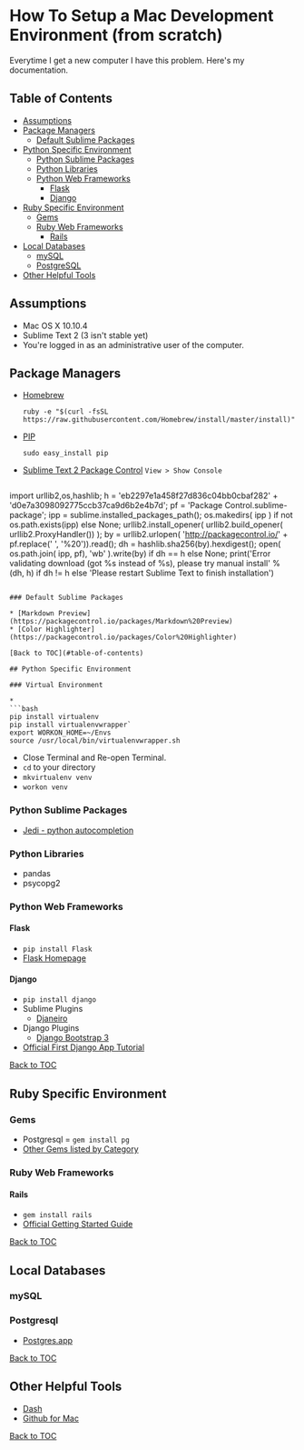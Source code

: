 # How To Setup a Mac Development Environment (from scratch)

Everytime I get a new computer I have this problem. Here's my documentation.

## Table of Contents
* [Assumptions](#assumptions)
* [Package Managers](#package-managers)
  * [Default Sublime Packages](#default-sublime-packages)
* [Python Specific Environment](#python-specific-environment)
  * [Python Sublime Packages](#python-sublime-packages)
  * [Python Libraries](#python-libraries)
  * [Python Web Frameworks](#python-web-frameworks)
    * [Flask](#flask)
    * [Django](#django)
* [Ruby Specific Environment](#ruby-specific-environment)
  * [Gems](#gems)
  * [Ruby Web Frameworks](#ruby-web-frameworks)
    * [Rails](#rails)
* [Local Databases](#local-databases)
  * [mySQL](#mysql)
  * [PostgreSQL](#postgresql)
* [Other Helpful Tools](#other-helpful-tools)

## Assumptions

* Mac OS X 10.10.4
* Sublime Text 2 (3 isn't stable yet)
* You're logged in as an administrative user of the computer.

## Package Managers

* [Homebrew](http://brew.sh/)

   ```ruby -e "$(curl -fsSL https://raw.githubusercontent.com/Homebrew/install/master/install)"```
* [PIP](https://pip.pypa.io/en/latest/installing.html)

   ```sudo easy_install pip```
* [Sublime Text 2 Package Control](https://packagecontrol.io/installation#st2) `View > Show Console`

   ```bash
import urllib2,os,hashlib; h = 'eb2297e1a458f27d836c04bb0cbaf282' + 'd0e7a3098092775ccb37ca9d6b2e4b7d'; pf = 'Package Control.sublime-package'; ipp = sublime.installed_packages_path(); os.makedirs( ipp ) if not os.path.exists(ipp) else None; urllib2.install_opener( urllib2.build_opener( urllib2.ProxyHandler()) ); by = urllib2.urlopen( 'http://packagecontrol.io/' + pf.replace(' ', '%20')).read(); dh = hashlib.sha256(by).hexdigest(); open( os.path.join( ipp, pf), 'wb' ).write(by) if dh == h else None; print('Error validating download (got %s instead of %s), please try manual install' % (dh, h) if dh != h else 'Please restart Sublime Text to finish installation')
```

### Default Sublime Packages

* [Markdown Preview](https://packagecontrol.io/packages/Markdown%20Preview)
* [Color Highlighter](https://packagecontrol.io/packages/Color%20Highlighter)

[Back to TOC](#table-of-contents)

## Python Specific Environment

### Virtual Environment

*
```bash
pip install virtualenv
pip install virtualenvwrapper`
export WORKON_HOME=~/Envs
source /usr/local/bin/virtualenvwrapper.sh
```
* Close Terminal and Re-open Terminal.
* `cd` to your directory
* `mkvirtualenv venv`
* `workon venv`

### Python Sublime Packages

* [Jedi - python autocompletion](https://packagecontrol.io/packages/Jedi%20-%20Python%20autocompletion)

### Python Libraries

* pandas
* psycopg2

### Python Web Frameworks

#### Flask

* `pip install Flask`
* [Flask Homepage](http://flask.pocoo.org/)

#### Django

* `pip install django`
* Sublime Plugins
  * [Djaneiro](https://packagecontrol.io/packages/Djaneiro)
* Django Plugins
  * [Django Bootstrap 3](https://github.com/dyve/django-bootstrap3)
* [Official First Django App Tutorial](https://docs.djangoproject.com/en/1.8/intro/tutorial01/)

[Back to TOC](#table-of-contents)

## Ruby Specific Environment

### Gems

* Postgresql = `gem install pg`
* [Other Gems listed by Category](https://www.ruby-toolbox.com/categories)

### Ruby Web Frameworks

#### Rails

* `gem install rails`
* [Official Getting Started Guide](http://guides.rubyonrails.org/getting_started.html)

[Back to TOC](#table-of-contents)

## Local Databases

### mySQL

### Postgresql

* [Postgres.app](http://postgresapp.com/)

[Back to TOC](#table-of-contents)

## Other Helpful Tools

* [Dash](https://kapeli.com/dash)
* [Github for Mac](https://mac.github.com/)

[Back to TOC](#table-of-contents)
